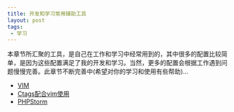 ```yaml
---
title: 开发和学习常用辅助工具
layout: post
tags:
 - 学习
---
```


本章节所汇聚的工具，是自己在工作和学习中经常用到的，其中很多的配置比较简单，是因为这些配置满足了我的开发和学习。当然，更多的配置会根据工作遇到问题慢慢完善。此章节不断完善中(希望对你的学习和使用有些帮助)...

- [VIM](http://fromwiz.com/share/s/09FnQG0uDkMA2tyWxz1kLdUr0IRhkT10NkN22dXY1a1sjvVq)
- [Ctags配合vim使用](http://fromwiz.com/share/s/09FnQG0uDkMA2tyWxz1kLdUr0ibJW43WG4CU2OKO3w0HZ50B)
- [PHPStorm]()
